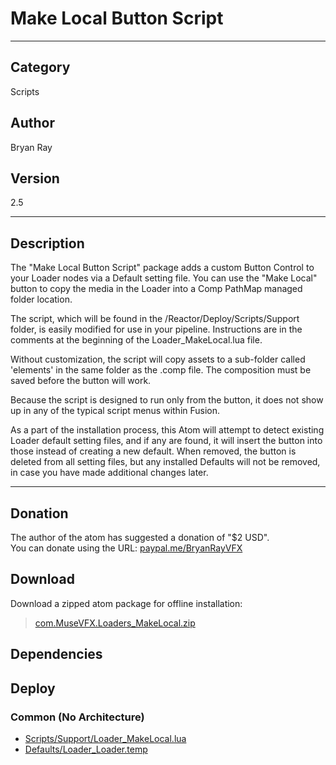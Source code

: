 # Make Local Button Script
___

## Category
Scripts

## Author
Bryan Ray

## Version
2.5

___

## Description
<p>The "Make Local Button Script" package adds a custom Button Control to your Loader nodes via a Default setting file. You can use the "Make Local" button to copy the media in the Loader into a Comp PathMap managed folder location.</p>
<p>The script, which will be found in the /Reactor/Deploy/Scripts/Support folder, is easily modified for use in your pipeline. Instructions are in the comments at the beginning of the Loader_MakeLocal.lua file.</p>
<p>Without customization, the script will copy assets to a sub-folder called 'elements' in the same folder as the .comp file. The composition must be saved before the button will work.</p>
<p>Because the script is designed to run only from the button, it does not show up in any of the typical script menus within Fusion.</p>
<p>As a part of the installation process, this Atom will attempt to detect existing Loader default setting files, and if any are found, it will insert the button into those instead of creating a new default. When removed, the button is deleted from all setting files, but any installed Defaults will not be removed, in case you have made additional changes later.

___

## Donation
The author of the atom has suggested a donation of "$2 USD".  
You can donate using the URL: <a href="paypal.me/BryanRayVFX">paypal.me/BryanRayVFX</a>

## Download

Download a zipped atom package for offline installation:
> [com.MuseVFX.Loaders_MakeLocal.zip](https://gitlab.com/WeSuckLess/Reactor/-/archive/master/Reactor-master.zip?path=Atoms/com.MuseVFX.Loaders_MakeLocal)  

## Dependencies

## Deploy

### Common (No Architecture)

<ul>
<li><a href="https://gitlab.com/WeSuckLess/Reactor/-/blob/master/Atoms/com.MuseVFX.Loaders_MakeLocal/Scripts/Support/Loader_MakeLocal.lua?ref_type=heads">Scripts/Support/Loader_MakeLocal.lua</a></li>
<li><a href="https://gitlab.com/WeSuckLess/Reactor/-/blob/master/Atoms/com.MuseVFX.Loaders_MakeLocal/Defaults/Loader_Loader.temp?ref_type=heads">Defaults/Loader_Loader.temp</a></li>
</ul>
